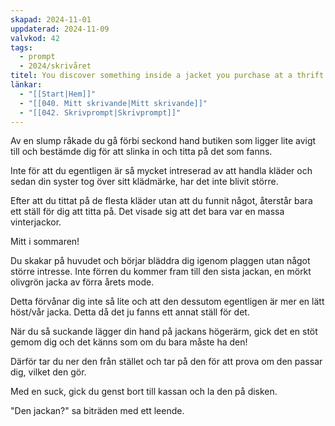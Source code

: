 ```yaml
---
skapad: 2024-11-01
uppdaterad: 2024-11-09
valvkod: 42
tags:
  - prompt
  - 2024/skrivåret
titel: You discover something inside a jacket you purchase at a thrift store
länkar:
  - "[[Start|Hem]]"
  - "[[040. Mitt skrivande|Mitt skrivande]]"
  - "[[042. Skrivprompt|Skrivprompt]]"
---
```

Av en slump råkade du gå förbi seckond hand butiken som ligger lite avigt till och bestämde dig för att slinka in och titta på det som fanns.

Inte för att du egentligen är så mycket intreserad av att handla kläder och sedan din syster tog över sitt klädmärke, har det inte blivit större.

Efter att du tittat på de flesta kläder utan att du funnit något, återstår bara ett ställ för dig att titta på. Det visade sig att det bara var en massa vinterjackor.

Mitt i sommaren!

Du skakar på huvudet och börjar bläddra dig igenom plaggen utan något större intresse. Inte förren du kommer fram till den sista jackan, en mörkt olivgrön jacka av förra årets mode.

Detta förvånar dig inte så lite och att den dessutom egentligen är mer en lätt höst/vår jacka. Detta då det ju fanns ett annat ställ för det.

När du så suckande lägger din hand på jackans högerärm, gick det en stöt gemom dig och det känns som om du bara måste ha den!

Därför tar du ner den från stället och tar på den för att prova om den passar dig, vilket den gör.

Med en suck, gick du genst bort till kassan och la den på disken.

"Den jackan?" sa biträden med ett leende.